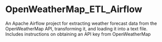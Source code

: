 # OpenWeatherMap_ETL_Airflow
An Apache Airflow project for extracting weather forecast data from the OpenWeatherMap API, transforming it, and loading it into a text file. Includes instructions on obtaining an API key from OpenWeatherMap
